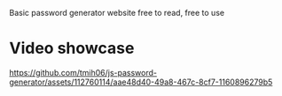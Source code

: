 Basic password generator website
free to read, free to use

# Video showcase

https://github.com/tmih06/js-password-generator/assets/112760114/aae48d40-49a8-467c-8cf7-1160896279b5

